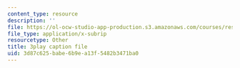 ```yaml
---
content_type: resource
description: ''
file: https://ol-ocw-studio-app-production.s3.amazonaws.com/courses/res-8-005-vibrations-and-waves-problem-solving-fall-2012/3d87c625babe6b9ea13f5482b3471ba0_uyofLz9Dtuw.srt
file_type: application/x-subrip
resourcetype: Other
title: 3play caption file
uid: 3d87c625-babe-6b9e-a13f-5482b3471ba0
---
```

